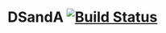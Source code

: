 # DSandA [![Build Status](https://travis-ci.com/jgthomas/DSandA.svg?token=dDxtcbJJWWsYtXzvNdsa&branch=master)](https://travis-ci.com/jgthomas/DSandA)
